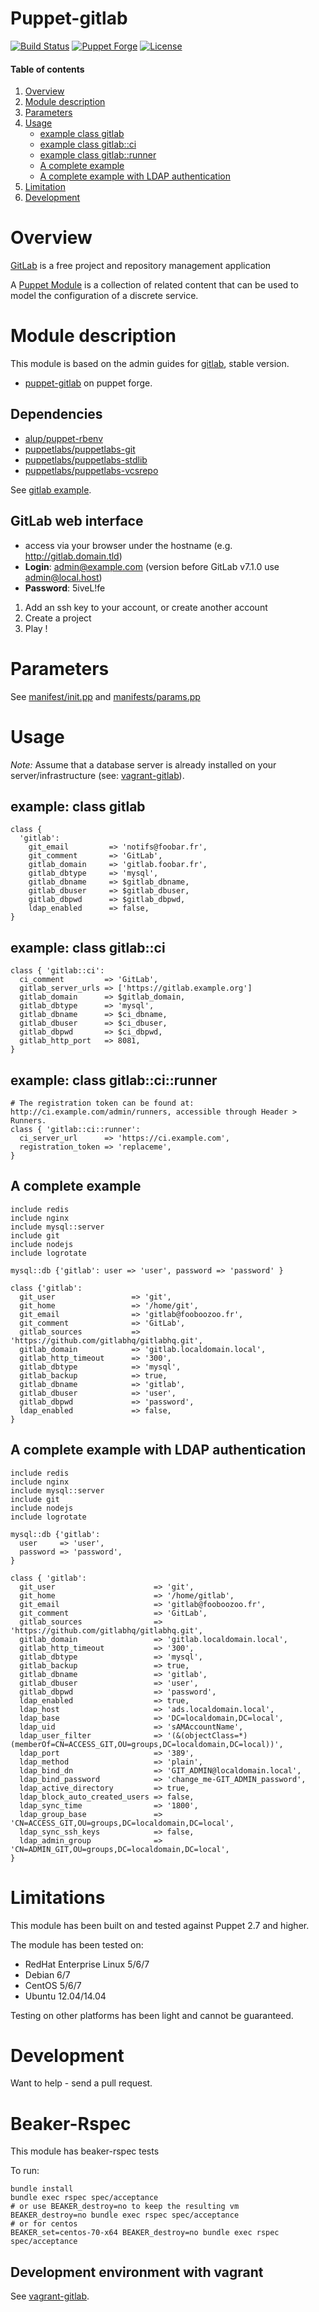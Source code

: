 # Puppet-gitlab

[![Build Status](https://travis-ci.org/sbadia/puppet-gitlab.png?branch=master)](https://travis-ci.org/sbadia/puppet-gitlab)
[![Puppet Forge](http://img.shields.io/puppetforge/v/sbadia/gitlab.svg)](https://forge.puppetlabs.com/sbadia/gitlab)
[![License](http://img.shields.io/:license-gpl3-blue.svg)](http://www.gnu.org/licenses/gpl-3.0.html)

#### Table of contents

1. [Overview](#overview)
2. [Module description](#module-description)
3. [Parameters](#parameters)
4. [Usage](#usage)
    * [example class gitlab](#example-class-gitlab)
    * [example class gitlab::ci](#example-class-gitlab-ci)
    * [example class gitlab::runner](#example-class-gitlab-runner)
    * [A complete example](#a-complete-example)
    * [A complete example with LDAP authentication](#a-complete-usage-with-ldap-authentication)
5. [Limitation](#limitation)
6. [Development](#development)

# Overview

[GitLab](http://gitlab.org/) is a free project and repository management application

A [Puppet Module](http://docs.puppetlabs.com/learning/modules1.html#modules) is a collection of related content that can be used to model the configuration of a discrete service.

# Module description

This module is based on the admin guides for [gitlab](https://github.com/gitlabhq/gitlabhq/wiki), stable version.

- [puppet-gitlab](http://forge.puppetlabs.com/sbadia/gitlab) on puppet forge.

## Dependencies
- [alup/puppet-rbenv](https://github.com/alup/puppet-rbenv)
- [puppetlabs/puppetlabs-git](https://github.com/puppetlabs/puppetlabs-git)
- [puppetlabs/puppetlabs-stdlib](https://github.com/puppetlabs/puppetlabs-stdlib)
- [puppetlabs/puppetlabs-vcsrepo](https://github.com/puppetlabs/puppetlabs-vcsrepo)

See [gitlab example](https://github.com/sbadia/vagrant-gitlab/blob/master/examples/gitlab.pp).

## GitLab web interface
- access via your browser under the hostname (e.g. http://gitlab.domain.tld)
- **Login**: admin@example.com (version before GitLab v7.1.0 use admin@local.host)
- **Password**: 5iveL!fe

1. Add an ssh key to your account, or create another account
2. Create a project
3. Play !

# Parameters

See [manifest/init.pp](https://github.com/sbadia/puppet-gitlab/blob/master/manifests/init.pp) and [manifests/params.pp](https://github.com/sbadia/puppet-gitlab/blob/master/manifests/params.pp)

# Usage

_Note:_ Assume that a database server is already installed on your server/infrastructure (see: [vagrant-gitlab](https://github.com/sbadia/vagrant-gitlab/blob/master/examples/gitlab.pp)).

## example: class gitlab

```puppet
class {
  'gitlab':
    git_email         => 'notifs@foobar.fr',
    git_comment       => 'GitLab',
    gitlab_domain     => 'gitlab.foobar.fr',
    gitlab_dbtype     => 'mysql',
    gitlab_dbname     => $gitlab_dbname,
    gitlab_dbuser     => $gitlab_dbuser,
    gitlab_dbpwd      => $gitlab_dbpwd,
    ldap_enabled      => false,
}
```

## example: class gitlab::ci

```puppet
class { 'gitlab::ci':
  ci_comment         => 'GitLab',
  gitlab_server_urls => ['https://gitlab.example.org']
  gitlab_domain      => $gitlab_domain,
  gitlab_dbtype      => 'mysql',
  gitlab_dbname      => $ci_dbname,
  gitlab_dbuser      => $ci_dbuser,
  gitlab_dbpwd       => $ci_dbpwd,
  gitlab_http_port   => 8081,
}
```

## example: class gitlab::ci::runner

```puppet
# The registration token can be found at: http://ci.example.com/admin/runners, accessible through Header > Runners.
class { 'gitlab::ci::runner':
  ci_server_url      => 'https://ci.example.com',
  registration_token => 'replaceme',
}
```
## A complete example

```puppet
include redis
include nginx
include mysql::server
include git
include nodejs
include logrotate

mysql::db {'gitlab': user => 'user', password => 'password' }

class {'gitlab':
  git_user                 => 'git',
  git_home                 => '/home/git',
  git_email                => 'gitlab@fooboozoo.fr',
  git_comment              => 'GitLab',
  gitlab_sources           => 'https://github.com/gitlabhq/gitlabhq.git',
  gitlab_domain            => 'gitlab.localdomain.local',
  gitlab_http_timeout      => '300',
  gitlab_dbtype            => 'mysql',
  gitlab_backup            => true,
  gitlab_dbname            => 'gitlab',
  gitlab_dbuser            => 'user',
  gitlab_dbpwd             => 'password',
  ldap_enabled             => false,
}
```

## A complete example with LDAP authentication

```puppet
include redis
include nginx
include mysql::server
include git
include nodejs
include logrotate

mysql::db {'gitlab': 
  user     => 'user',
  password => 'password',
}

class { 'gitlab':
  git_user                      => 'git',
  git_home                      => '/home/gitlab',
  git_email                     => 'gitlab@fooboozoo.fr',
  git_comment                   => 'GitLab',
  gitlab_sources                => 'https://github.com/gitlabhq/gitlabhq.git',
  gitlab_domain                 => 'gitlab.localdomain.local',
  gitlab_http_timeout           => '300',
  gitlab_dbtype                 => 'mysql',
  gitlab_backup                 => true,
  gitlab_dbname                 => 'gitlab',
  gitlab_dbuser                 => 'user',
  gitlab_dbpwd                  => 'password',
  ldap_enabled                  => true,
  ldap_host                     => 'ads.localdomain.local',
  ldap_base                     => 'DC=localdomain,DC=local',
  ldap_uid                      => 'sAMAccountName',
  ldap_user_filter              => '(&(objectClass=*)(memberOf=CN=ACCESS_GIT,OU=groups,DC=localdomain,DC=local))',
  ldap_port                     => '389',
  ldap_method                   => 'plain',
  ldap_bind_dn                  => 'GIT_ADMIN@localdomain.local',
  ldap_bind_password            => 'change_me-GIT_ADMIN_password',
  ldap_active_directory         => true,
  ldap_block_auto_created_users => false,
  ldap_sync_time                => '1800',
  ldap_group_base               => 'CN=ACCESS_GIT,OU=groups,DC=localdomain,DC=local',
  ldap_sync_ssh_keys            => false,
  ldap_admin_group              => 'CN=ADMIN_GIT,OU=groups,DC=localdomain,DC=local',
}
```

# Limitations

This module has been built on and tested against Puppet 2.7 and higher.

The module has been tested on:

* RedHat Enterprise Linux 5/6/7
* Debian 6/7
* CentOS 5/6/7
* Ubuntu 12.04/14.04

Testing on other platforms has been light and cannot be guaranteed. 

# Development

Want to help - send a pull request.


# Beaker-Rspec

This module has beaker-rspec tests

To run:

```shell
bundle install
bundle exec rspec spec/acceptance
# or use BEAKER_destroy=no to keep the resulting vm
BEAKER_destroy=no bundle exec rspec spec/acceptance
# or for centos
BEAKER_set=centos-70-x64 BEAKER_destroy=no bundle exec rspec spec/acceptance
```
## Development environment with vagrant

See [vagrant-gitlab](https://github.com/sbadia/vagrant-gitlab).

